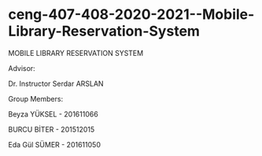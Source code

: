 # ceng-407-408-2020-2021--Mobile-Library-Reservation-System

 MOBILE LIBRARY RESERVATION SYSTEM
 
 Advisor:
 
 Dr. Instructor Serdar ARSLAN
 
 Group Members:

 Beyza YÜKSEL - 201611066
 
 BURCU BİTER - 201512015
 
 Eda Gül SÜMER - 201611050

